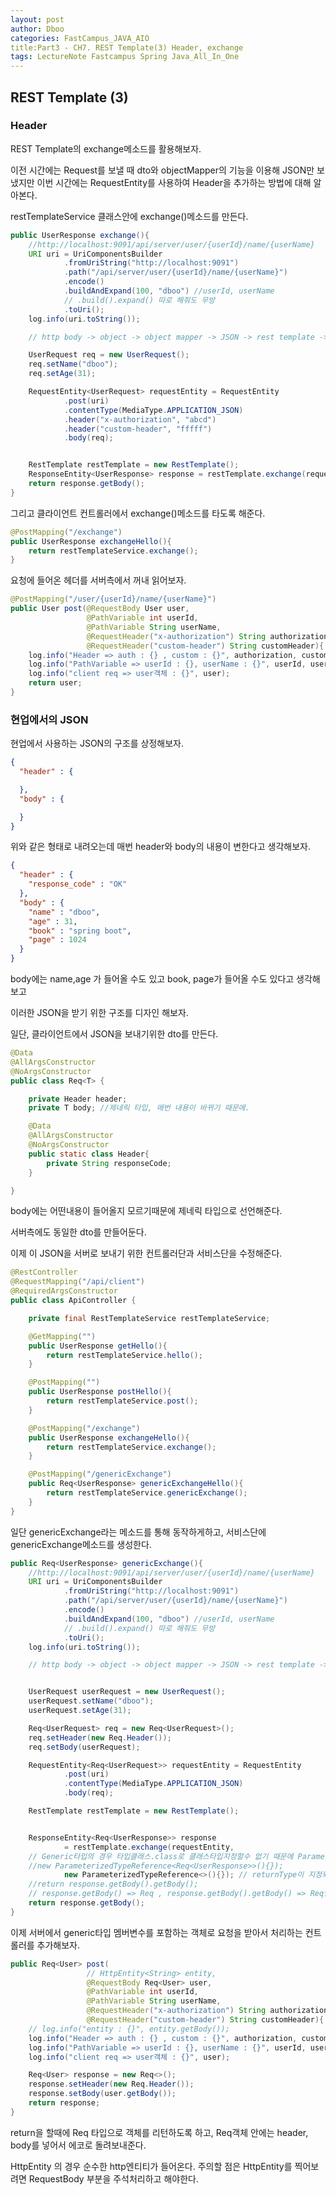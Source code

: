 ```yaml
---
layout: post
author: Dboo
categories: FastCampus_JAVA_AIO
title:Part3 - CH7. REST Template(3) Header, exchange
tags: LectureNote Fastcampus Spring Java_All_In_One
---
```


## REST Template (3)

### Header

REST Template의 exchange메소드를 활용해보자.

이전 시간에는 Request를 보낼 때 dto와 objectMapper의 기능을 이용해 JSON만 보냈지만 이번 시간에는
RequestEntity를 사용하여 Header을 추가하는 방법에 대해 알아본다.

restTemplateService 클래스안에 exchange()메소드를 만든다.

~~~java
public UserResponse exchange(){
    //http://localhost:9091/api/server/user/{userId}/name/{userName}
    URI uri = UriComponentsBuilder
            .fromUriString("http://localhost:9091")
            .path("/api/server/user/{userId}/name/{userName}")
            .encode()
            .buildAndExpand(100, "dboo") //userId, userName
            // .build().expand() 따로 해줘도 무방
            .toUri();
    log.info(uri.toString());

    // http body -> object -> object mapper -> JSON -> rest template -> http body json

    UserRequest req = new UserRequest();
    req.setName("dboo");
    req.setAge(31);

    RequestEntity<UserRequest> requestEntity = RequestEntity
            .post(uri)
            .contentType(MediaType.APPLICATION_JSON)
            .header("x-authorization", "abcd")
            .header("custom-header", "fffff")
            .body(req);


    RestTemplate restTemplate = new RestTemplate();
    ResponseEntity<UserResponse> response = restTemplate.exchange(requestEntity, UserResponse.class);
    return response.getBody();
}
~~~

그리고 클라이언트 컨트롤러에서 exchange()메소드를 타도록 해준다.

~~~java
@PostMapping("/exchange")
public UserResponse exchangeHello(){
    return restTemplateService.exchange();
}
~~~

요청에 들어온 헤더를 서버측에서 꺼내 읽어보자.

~~~java
@PostMapping("/user/{userId}/name/{userName}")
public User post(@RequestBody User user,
                 @PathVariable int userId,
                 @PathVariable String userName,
                 @RequestHeader("x-authorization") String authorization,
                 @RequestHeader("custom-header") String customHeader){
    log.info("Header => auth : {} , custom : {}", authorization, customHeader);
    log.info("PathVariable => userId : {}, userName : {}", userId, userName);
    log.info("client req => user객체 : {}", user);
    return user;
}
~~~

### 현업에서의 JSON

현업에서 사용하는 JSON의 구조를 상정해보자.

~~~json
{
  "header" : {

  },
  "body" : {

  }
}
~~~

위와 같은 형태로 내려오는데 매번 header와 body의 내용이 변한다고 생각해보자.

~~~json
{
  "header" : {
    "response_code" : "OK"
  },
  "body" : {
    "name" : "dboo",
    "age" : 31,
    "book" : "spring boot",
    "page" : 1024
  }
}
~~~
body에는 name,age 가 들어올 수도 있고 book, page가 들어올 수도 있다고 생각해보고

이러한 JSON을 받기 위한 구조를 디자인 해보자.

일단, 클라이언트에서 JSON을 보내기위한 dto를 만든다.

~~~java
@Data
@AllArgsConstructor
@NoArgsConstructor
public class Req<T> {

    private Header header;
    private T body; //제네릭 타입, 매번 내용이 바뀌기 때문에.

    @Data
    @AllArgsConstructor
    @NoArgsConstructor
    public static class Header{
        private String responseCode;
    }

}
~~~

body에는 어떤내용이 들어올지 모르기때문에 제네릭 타입으로 선언해준다.

서버측에도 동일한 dto를 만들어둔다.

이제 이 JSON을 서버로 보내기 위한 컨트롤러단과 서비스단을 수정해준다.

~~~java
@RestController
@RequestMapping("/api/client")
@RequiredArgsConstructor
public class ApiController {

    private final RestTemplateService restTemplateService;

    @GetMapping("")
    public UserResponse getHello(){
        return restTemplateService.hello();
    }

    @PostMapping("")
    public UserResponse postHello(){
        return restTemplateService.post();
    }

    @PostMapping("/exchange")
    public UserResponse exchangeHello(){
        return restTemplateService.exchange();
    }

    @PostMapping("/genericExchange")
    public Req<UserResponse> genericExchangeHello(){
        return restTemplateService.genericExchange();
    }
}
~~~

일단 genericExchange라는 메소드를 통해 동작하게하고, 서비스단에 genericExchange메소드를 생성한다.

~~~java
public Req<UserResponse> genericExchange(){
    //http://localhost:9091/api/server/user/{userId}/name/{userName}
    URI uri = UriComponentsBuilder
            .fromUriString("http://localhost:9091")
            .path("/api/server/user/{userId}/name/{userName}")
            .encode()
            .buildAndExpand(100, "dboo") //userId, userName
            // .build().expand() 따로 해줘도 무방
            .toUri();
    log.info(uri.toString());

    // http body -> object -> object mapper -> JSON -> rest template -> http body json


    UserRequest userRequest = new UserRequest();
    userRequest.setName("dboo");
    userRequest.setAge(31);

    Req<UserRequest> req = new Req<UserRequest>();
    req.setHeader(new Req.Header());
    req.setBody(userRequest);

    RequestEntity<Req<UserRequest>> requestEntity = RequestEntity
            .post(uri)
            .contentType(MediaType.APPLICATION_JSON)
            .body(req);

    RestTemplate restTemplate = new RestTemplate();


    ResponseEntity<Req<UserResponse>> response
            = restTemplate.exchange(requestEntity,
    // Generic타입의 경우 타입클래스.class로 클래스타입지정할수 없기 때문에 ParameterizedTypeReference를 사용한다.
    //new ParameterizedTypeReference<Req<UserResponse>>(){});
            new ParameterizedTypeReference<>(){}); // returnType이 지정되어있기 때문에 생략가능
    //return response.getBody().getBody();
    // response.getBody() => Req , response.getBody().getBody() => Req안의 body인 UserResponse
    return response.getBody();
}
~~~

이제 서버에서 generic타입 멤버변수를 포함하는 객체로 요청을 받아서 처리하는 컨트롤러를 추가해보자.

~~~java
public Req<User> post(
                 // HttpEntity<String> entity,
                 @RequestBody Req<User> user,
                 @PathVariable int userId,
                 @PathVariable String userName,
                 @RequestHeader("x-authorization") String authorization,
                 @RequestHeader("custom-header") String customHeader){
    // log.info("entity : {}", entity.getBody());
    log.info("Header => auth : {} , custom : {}", authorization, customHeader);
    log.info("PathVariable => userId : {}, userName : {}", userId, userName);
    log.info("client req => user객체 : {}", user);

    Req<User> response = new Req<>();
    response.setHeader(new Req.Header());
    response.setBody(user.getBody());
    return response;
}
~~~

return을 할때에 Req<User> 타입으로 객체를 리턴하도록 하고, Req객체 안에는 header, body를 넣어서
에코로 돌려보내준다.

HttpEntity 의 경우 순수한 http엔티티가 들어온다. 주의할 점은 HttpEntity를 찍어보려면 RequestBody
부분을 주석처리하고 해야한다.
